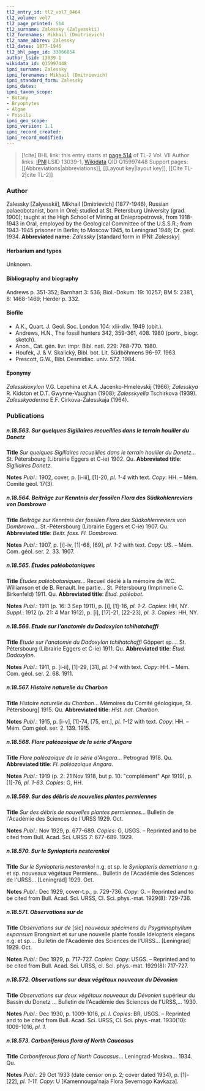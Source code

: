 ```yaml
---
tl2_entry_id: tl2_vol7_0464
tl2_volume: vol7
tl2_page_printed: 514
tl2_surname: Zalessky (Zalyesskii)
tl2_forenames: Mikhail (Dmitrievich)
tl2_name_abbrev: Zalessky
tl2_dates: 1877-1946
tl2_bhl_page_id: 33066854
author_lsid: 13039-1
wikidata_id: Q15997448
ipni_surname: Zalessky
ipni_forenames: Mikhail (Dmitrievich)
ipni_standard_form: Zalessky
ipni_dates: 
ipni_taxon_scope: 
- Botany
- Bryophytes
- Algae
- Fossils
ipni_geo_scope: 
ipni_version: 1.1
ipni_record_created: 
ipni_record_modified:
---
```


> [!cite] BHL link: this entry starts at [page 514](https://www.biodiversitylibrary.org/page/33066854) of TL-2 Vol. VII
> Author links: [IPNI](https://www.ipni.org/a/13039-1) LSID 13039-1, [Wikidata](https://www.wikidata.org/wiki/Q15997448) QID Q15997448
> Support pages: [[Abbreviations|abbreviations]], [[Layout key|layout key]], [[Cite TL-2|cite TL-2]]

### Author

Zalessky \[Zalyesskii\], Mikhail \[Dmitrievich\] (1877-1946), Russian palaeobotanist, born in Orel; studied at St. Petersburg University (grad. 1900); taught at the High School of Mining at Dniepropetrovsk, from 1918-1943 in Oral, employed by the Geological Committee of the U.S.S.R.; from 1943-1945 prisoner in Berlin; to Moscow 1945, to Leningrad 1946; Dr. geol. 1934. 
**Abbreviated name**: *Zalessky* \[standard form in IPNI: *Zalessky*\]

#### Herbarium and types

Unknown.

#### Bibliography and biography

Andrews p. 351-352; Barnhart 3: 536; Biol.-Dokum. 19: 10257; BM 5: 2381, 8: 1468-1469; Herder p. 332.

#### Biofile

- A.K., Quart. J. Geol. Soc. London 104: xlii-xliv. 1949 (obit.).
- Andrews, H.N., The fossil hunters 342, 359-361, 408. 1980 (portr., biogr. sketch).
- Anon., Cat. gén. livr. impr. Bibl. natl. 229: 768-770. 1980.
- Houfek, J. & V. Skalický, Bibl. bot. Lit. Südböhmens 96-97. 1963.
- Prescott, G.W., Bibl. Desmidiac. univ. 572. 1984.

#### Eponymy

*Zalesskioxylon* V.G. Lepehina et A.A. Jacenko-Hmelevskij (1966); *Zalesskya* R. Kidston et D.T. Gwynne-Vaughan (1908); *Zalesskyella* Tschirkova (1939). *Zalesskyoderma* E.F. Cirkova-Zalesskaja (1964).

### Publications

##### n.18.563. Sur quelques Sigillaires recueillies dans le terrain houiller du Donetz

**Title**
*Sur quelques Sigillaires recueillies dans le terrain houiller du Donetz*... St. Pétersbourg (Librairie Eggers et C-ie) 1902. Qu.
**Abbreviated title**: *Sigillaires Donetz*.

**Notes**
*Publ*.: 1902, cover, p. \[i-iii\], \[1\]-20, *pl. 1-4* with text. *Copy*: HH. – Mém. Comité géol. 17(3).

##### n.18.564. Beiträge zur Kenntnis der fossilen Flora des Südkohlenreviers von Dombrowa

**Title**
*Beiträge zur Kenntnis der fossilen Flora des Südkohlenreviers von Dombrowa*... St.-Pétersbourg (Librairie Eggers et C-ie) 1907. Qu.
**Abbreviated title**: *Beitr. foss. Fl. Dombrowa*.

**Notes**
*Publ*.: 1907, p. \[i\]-iv, \[1\]-68, \[69\], *pl. 1-2* with text. *Copy*: US. – Mém. Com. géol. ser. 2. 33. 1907.

##### n.18.565. Études paléobotaniques

**Title**
*Études paléobotaniques*... Recueil dédié à la mémoire de W.C. Williamson et de B. Renault. Ire partie... St. Pétersbourg (Imprimerie C. Birkenfeld) 1911. Qu.
**Abbreviated title**: *Étud. paléobot.*

**Notes**
*Publ*.: 1911 (p. 16: 3 Sep 1911), p. \[i\], \[1\]-16, *pl. 1-2. Copies*: HH, NY.
*Suppl*.: 1912 (p. 21: 4 Mar 1912), p. \[i\], \[17\]-21, \[22-23\], *pl. 3. Copies*: HH, NY.

##### n.18.566. Etude sur l'anatomie du Dadoxylon tchihatchaffi

**Title**
*Etude sur l'anatomie du Dadoxylon tchihatchaffi* Göppert sp.... St. Pétersbourg (Librairie Eggers et C-ie) 1911. Qu.
**Abbreviated title**: *Étud. Dadoxylon*.

**Notes**
*Publ*.: 1911, p. \[i-ii\], \[1\]-29, \[31\], *pl. 1-4* with text. *Copy*: HH. – Mém. Com. géol. ser. 2. 68. 1911.

##### n.18.567. Histoire naturelle du Charbon

**Title**
*Histoire naturelle du Charbon*... Mémoires du Comité géologique, St. Pétersbourg\] 1915. Qu.
**Abbreviated title**: *Hist. nat. Charbon*.

**Notes**
*Publ*.: 1915, p. \[i-v\], \[1\]-74, \[75, err.\], *pl. 1-12* with text. *Copy*: HH. – Mém. Com géol. ser. 2. 139. 1915.

##### n.18.568. Flore paléozoique de la série d'Angara

**Title**
*Flore paléozoique de la série d'Angara*... Petrograd 1918. Qu.
**Abbreviated title**: *Fl. paléozoique Angara*.

**Notes**
*Publ*.: 1919 (p. 2: 21 Nov 1918, but p. 10: "complément" Apr 1919), p. \[1\]-76, *pl. 1-63. Copies*: G, HH.

##### n.18.569. Sur des débris de nouvelles plantes permiennes

**Title**
*Sur des débris de nouvelles plantes permiennes*... Bulletin de l'Académie des Sciences de l'URSS 1929. Oct.

**Notes**
*Publ*.: Nov 1929, p. 677-689. *Copies*: G, USGS. – Reprinted and to be cited from Bull. Acad. Sci. URSS 7: 677-689. 1929.

##### n.18.570. Sur le Syniopteris nesterenkoi

**Title**
*Sur le Syniopteris nesterenkoi* n.g. et sp. le *Syniopteris demetriana* n.g. et sp. nouveaux végétaux Permiens... Bulletin de l'Académie des Sciences de l'URSS... \[Leningrad\] 1929. Oct.

**Notes**
*Publ*.: Dec 1929, cover-t.p., p. 729-736. *Copy*: G. – Reprinted and to be cited from Bull. Acad. Sci. URSS, Cl. Sci. phys.-mat. 1929(8): 729-736.

##### n.18.571. Observations sur de

**Title**
*Observations sur de* \[sic\] *nouveaux spécimens du Psygmnophyllum expansum* Brongniart et sur une nouvelle plante fossile Idelopteris elegans n.g. et sp.... Bulletin de l'Académie des Sciences de l'URSS... \[Leningrad\] 1929. Oct.

**Notes**
*Publ*.: Dec 1929, p. 717-727. *Copies*: Copy: USGS. – Reprinted and to be cited from Bull. Acad. Sci. URSS, cl. Sci. phys.-mat. 1929(8): 717-727.

##### n.18.572. Observations sur deux végétaux nouveaux du Dévonien

**Title**
*Observations sur deux végétaux nouveaux du Dévonien* supérieur du Bassin du Donetz ... Bulletin de l'Académie des Sciences de l'URSS,... 1930.

**Notes**
*Publ*.: Dec 1930, p. 1009-1016, *pl. I. Copies*: BR, USGS. – Reprinted and to be cited from Bull. Acad. Sci. URSS, Cl. Sci. phys.-mat. 1930(10): 1009-1016, *pl. 1.*

##### n.18.573. Carboniferous flora of North Caucasus

**Title**
*Carboniferous flora of North Caucasus*... Leningrad-Moskva... 1934. Qu.

**Notes**
*Publ*.: 29 Oct 1933 (date censor on p. 2; cover dated 1934), p. \[1\]-\[22\], *pl. 1-11. Copy*: U \[Kamennouga'naja Flora Severnogo Kavkaza\].

